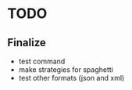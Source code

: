 # TODO

## Finalize

 * test command
 * make strategies for spaghetti
 * test other formats (json and xml)
